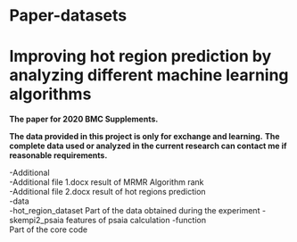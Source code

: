 # Paper-datasets

Improving hot region prediction by analyzing different machine learning algorithms
========
**The paper for 2020 BMC Supplements.**

**The data provided in this project is only for exchange and learning.**
**The complete data used or analyzed in the current research can contact me if reasonable requirements.**


-Additional  
  -Additional file 1.docx result of MRMR Algorithm rank <br>
  -Additional file 2.docx result of hot regions prediction <br>
-data  
  -hot_region_dataset Part of the data obtained during the experiment
  -skempi2_psaia features of psaia calculation 
-function   
Part of the core code



